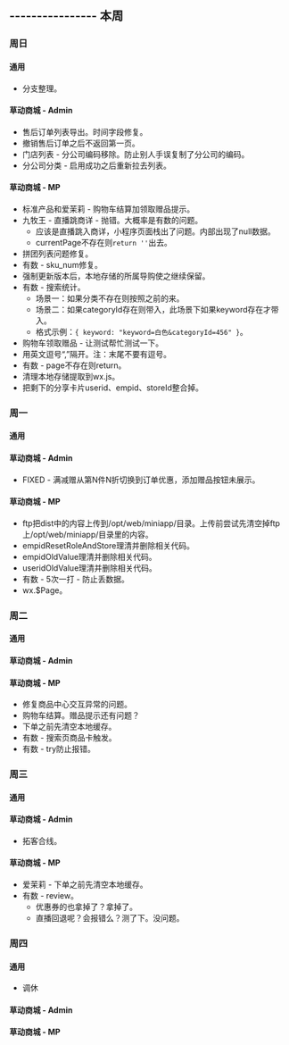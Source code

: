 ## ---------------- 本周

### 周日
#### 通用
* 分支整理。
#### 草动商城 - Admin
* 售后订单列表导出。时间字段修复。
* 撤销售后订单之后不返回第一页。
* 门店列表 - 分公司编码移除。防止别人手误复制了分公司的编码。
* 分公司分类 - 启用成功之后重新拉去列表。
#### 草动商城 - MP
* 标准产品和爱茉莉 - 购物车结算加领取赠品提示。
* 九牧王 - 直播跳商详 - 抛错。大概率是有数的问题。
  - 应该是直播跳入商详，小程序页面栈出了问题。内部出现了null数据。
  - currentPage不存在则`return ''`出去。
* 拼团列表问题修复。
* 有数 - sku_num修复。
* 强制更新版本后，本地存储的所属导购使之继续保留。
* 有数 - 搜索统计。
  - 场景一：如果分类不存在则按照之前的来。
  - 场景二：如果categoryId存在则带入，此场景下如果keyword存在才带入。
  - 格式示例：`{ keyword: "keyword=白色&categoryId=456" }`。
* 购物车领取赠品 - 让测试帮忙测试一下。
* 用英文逗号“,”隔开。注：末尾不要有逗号。
* 有数 - page不存在则return。
* 清理本地存储提取到wx.js。
* 把剩下的分享卡片userid、empid、storeId整合掉。

### 周一
#### 通用
#### 草动商城 - Admin
* FIXED - 满减赠从第N件N折切换到订单优惠，添加赠品按钮未展示。
#### 草动商城 - MP
* ftp把dist中的内容上传到/opt/web/miniapp/目录。上传前尝试先清空掉ftp上/opt/web/miniapp/目录里的内容。
* empidResetRoleAndStore理清并删除相关代码。
* empidOldValue理清并删除相关代码。
* useridOldValue理清并删除相关代码。
* 有数 - 5次一打 - 防止丢数据。
* wx.$Page。

### 周二
#### 通用
#### 草动商城 - Admin
#### 草动商城 - MP
* 修复商品中心交互异常的问题。
* 购物车结算。赠品提示还有问题？
* 下单之前先清空本地缓存。
* 有数 - 搜索页商品卡触发。
* 有数 - try防止报错。

### 周三
#### 通用
#### 草动商城 - Admin
* 拓客合线。
#### 草动商城 - MP
* 爱茉莉 - 下单之前先清空本地缓存。
* 有数 - review。
  - 优惠券的也拿掉了？拿掉了。
  - 直播回退呢？会报错么？测了下。没问题。

### 周四
#### 通用
* 调休
#### 草动商城 - Admin
#### 草动商城 - MP
